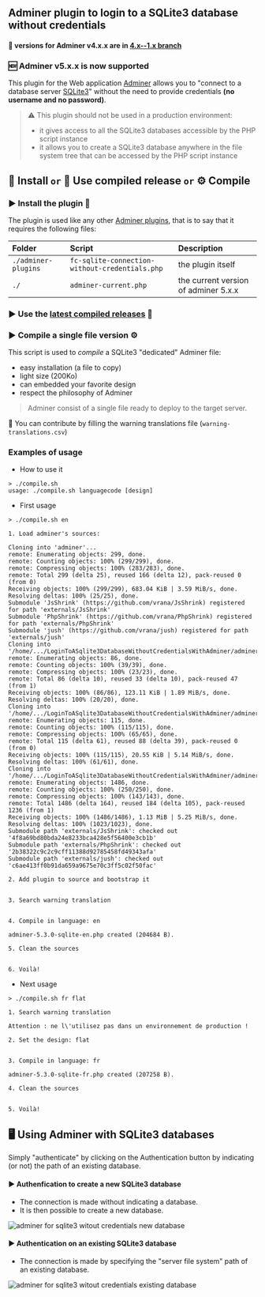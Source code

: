 ## Adminer plugin to login to a SQLite3 database without credentials

#### :file_folder: versions for Adminer v4.x.x are in [4.x--1.x branch](https://github.com/FrancoisCapon/LoginToASqlite3DatabaseWithoutCredentialsWithAdminer/tree/4.x--1.x)
### :new: Adminer v5.x.x is now supported

This plugin for the Web application [Adminer](https://www.adminer.org/en/) allows you to "connect to a database server [SQLite3](https://www.sqlite.org/index.html)" without the need to provide credentials **(no username and no password)**.

> :warning: This plugin should not be used in a production environment:
> * it gives access to all the SQLite3 databases accessible by the PHP script instance
> * it allows you to create a SQLite3 database anywhere in the file system tree that can be accessed by the PHP script instance

## :construction_worker: Install `or` :robot: Use compiled release `or` :gear: Compile

### :arrow_forward: Install the plugin :construction_worker:
The plugin is used like any other [Adminer plugins](https://www.adminer.org/en/plugins/), that is to say that it requires the following files:

Folder | Script | Description
:--|:--|:--
```./adminer-plugins```|```fc-sqlite-connection-without-credentials.php```|the plugin itself
```./```|```adminer-current.php```|the current version of adminer 5.x.x

### :arrow_forward: Use the [latest compiled releases](https://github.com/FrancoisCapon/LoginToASqlite3DatabaseWithoutCredentialsWithAdminer/releases/latest) :robot:

### :arrow_forward: Compile a single file version :gear:

This script is used to *compile* a SQLite3 "dedicated" Adminer file:

* easy installation (a file to copy)
* light size (200Ko)
* can embedded your favorite design
* respect the philosophy of Adminer
> Adminer consist of a single file ready to deploy to the target server.

:memo: You can contribute by filling the warning translations file (`warning-translations.csv`)

### Examples of usage
* How to use it
```
> ./compile.sh
usage: ./compile.sh languagecode [design]
```
* First usage
```
> ./compile.sh en

1. Load adminer's sources:

Cloning into 'adminer'...
remote: Enumerating objects: 299, done.
remote: Counting objects: 100% (299/299), done.
remote: Compressing objects: 100% (283/283), done.
remote: Total 299 (delta 25), reused 166 (delta 12), pack-reused 0 (from 0)
Receiving objects: 100% (299/299), 683.04 KiB | 3.59 MiB/s, done.
Resolving deltas: 100% (25/25), done.
Submodule 'JsShrink' (https://github.com/vrana/JsShrink) registered for path 'externals/JsShrink'
Submodule 'PhpShrink' (https://github.com/vrana/PhpShrink) registered for path 'externals/PhpShrink'
Submodule 'jush' (https://github.com/vrana/jush) registered for path 'externals/jush'
Cloning into '/home/.../LoginToASqlite3DatabaseWithoutCredentialsWithAdminer/adminer/externals/JsShrink'...
remote: Enumerating objects: 86, done.        
remote: Counting objects: 100% (39/39), done.        
remote: Compressing objects: 100% (23/23), done.        
remote: Total 86 (delta 10), reused 33 (delta 10), pack-reused 47 (from 1)        
Receiving objects: 100% (86/86), 123.11 KiB | 1.89 MiB/s, done.
Resolving deltas: 100% (20/20), done.
Cloning into '/home/.../LoginToASqlite3DatabaseWithoutCredentialsWithAdminer/adminer/externals/PhpShrink'...
remote: Enumerating objects: 115, done.        
remote: Counting objects: 100% (115/115), done.        
remote: Compressing objects: 100% (65/65), done.        
remote: Total 115 (delta 61), reused 88 (delta 39), pack-reused 0 (from 0)        
Receiving objects: 100% (115/115), 20.55 KiB | 5.14 MiB/s, done.
Resolving deltas: 100% (61/61), done.
Cloning into '/home/.../LoginToASqlite3DatabaseWithoutCredentialsWithAdminer/adminer/externals/jush'...
remote: Enumerating objects: 1486, done.        
remote: Counting objects: 100% (250/250), done.        
remote: Compressing objects: 100% (143/143), done.        
remote: Total 1486 (delta 164), reused 184 (delta 105), pack-reused 1236 (from 1)        
Receiving objects: 100% (1486/1486), 1.13 MiB | 5.25 MiB/s, done.
Resolving deltas: 100% (1023/1023), done.
Submodule path 'externals/JsShrink': checked out '4f8a69bd80bda24e8233bca428e5f56400e3cb1b'
Submodule path 'externals/PhpShrink': checked out '2b38322c9c2c9cff11388d92785458fd49343afa'
Submodule path 'externals/jush': checked out 'c6ae413ff0b91da659a9675e70c3ff5c02f50fac'

2. Add plugin to source and bootstrap it


3. Search warning translation


4. Compile in language: en

adminer-5.3.0-sqlite-en.php created (204684 B).

5. Clean the sources


6. Voilà!

```

* Next usage

```
> ./compile.sh fr flat

1. Search warning translation

Attention : ne l\'utilisez pas dans un environnement de production !

2. Set the design: flat


3. Compile in language: fr

adminer-5.3.0-sqlite-fr.php created (207258 B).

4. Clean the sources


5. Voilà!

```

## :desktop_computer: Using Adminer with SQLite3 databases
Simply "authenticate" by clicking on the Authentication button by indicating (or not) the path of an existing database.

#### :arrow_forward: Authenfication to create a new SQLite3 database
* The connection is made without indicating a database.
* It is then possible to create a new database.

![adminer for sqlite3 witout credentials new database](./doc/adminer-sqlite3-new-database.gif)
#### :arrow_forward: Authentication on an existing SQLite3 database
* The connection is made by specifying the "server file system" path of an existing database.

![adminer for sqlite3 witout credentials existing database](./doc/adminer-sqlite3-existing-database.gif)
